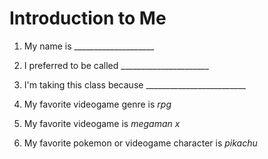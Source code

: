 # Introduction to Me

1. My name is ____________________

1. I preferred to be called ______________________

1. I'm taking this class because _________________________

1. My favorite videogame genre is *rpg*

1. My favorite videogame is *megaman x*

1. My favorite pokemon or videogame character is *pikachu*
